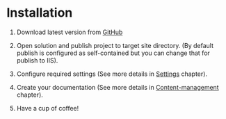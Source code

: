 # Installation

1. Download latest version from [GitHub](https://github.com/askalione/documentor/releases/latest)
  
1. Open solution and publish project to target site directory. (By default publish is configured as self-contained but you can change that for publish to IIS).

1. Configure required settings (See more details in [Settings](/Getting-started/Settings#required) chapter).

1. Create your documentation (See more details in [Content-management](/Content-management) chapter).

1. Have a cup of coffee!